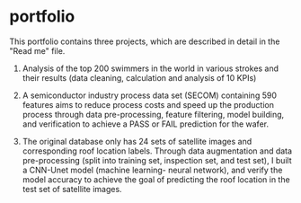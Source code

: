 # portfolio
This portfolio contains three projects, which are described in detail in the "Read me" file.

1. Analysis of the top 200 swimmers in the world in various strokes and their results (data cleaning, calculation and analysis of 10 KPIs)

2. A semiconductor industry process data set (SECOM) containing 590 features aims to reduce process costs and speed up the production process through data pre-processing, feature filtering, model building, and verification to achieve a PASS or FAIL prediction for the wafer.

3. The original database only has 24 sets of satellite images and corresponding roof location labels. Through data augmentation and data pre-processing (split into training set, inspection set, and test set), I built a CNN-Unet model (machine learning- neural network), and verify the model accuracy to achieve the goal of predicting the roof location in the test set of satellite images.
